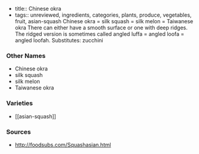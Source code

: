 - title:: Chinese okra
- tags:: unreviewed, ingredients, categories, plants, produce, vegetables, fruit, asian-squash
Chinese okra = silk squash = silk melon = Taiwanese okra There can either have a smooth surface or one with deep ridges. The ridged version is sometimes called angled luffa = angled loofa = angled loofah. Substitutes: zucchini

### Other Names

* Chinese okra
* silk squash
* silk melon
* Taiwanese okra

### Varieties

* [[asian-squash]]

### Sources
* http://foodsubs.com/Squashasian.html
